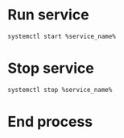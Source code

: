 # Run service

```
systemctl start %service_name%
```

# Stop service

```
systemctl stop %service_name%
```

# End process

